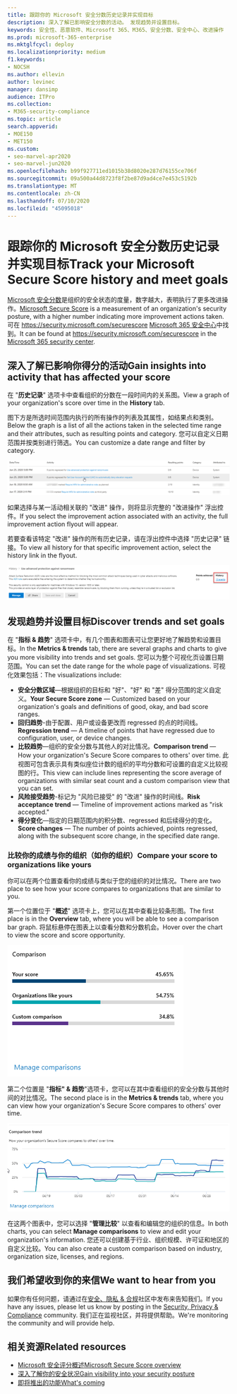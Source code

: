 ```yaml
---
title: 跟踪你的 Microsoft 安全分数历史记录并实现目标
description: 深入了解已影响安全分数的活动。 发现趋势并设置目标。
keywords: 安全性、恶意软件、Microsoft 365、M365、安全分数、安全中心、改进操作
ms.prod: microsoft-365-enterprise
ms.mktglfcycl: deploy
ms.localizationpriority: medium
f1.keywords:
- NOCSH
ms.author: ellevin
author: levinec
manager: dansimp
audience: ITPro
ms.collection:
- M365-security-compliance
ms.topic: article
search.appverid:
- MOE150
- MET150
ms.custom:
- seo-marvel-apr2020
- seo-marvel-jun2020
ms.openlocfilehash: b99f927711ed1015b38d8020e287d76155ce706f
ms.sourcegitcommit: 09a500a44d8723f8f2be87d9ad4ce7e453c5192b
ms.translationtype: MT
ms.contentlocale: zh-CN
ms.lasthandoff: 07/10/2020
ms.locfileid: "45095018"
---
```

# <a name="track-your-microsoft-secure-score-history-and-meet-goals"></a><span data-ttu-id="4b190-105">跟踪你的 Microsoft 安全分数历史记录并实现目标</span><span class="sxs-lookup"><span data-stu-id="4b190-105">Track your Microsoft Secure Score history and meet goals</span></span>

<span data-ttu-id="4b190-106">[Microsoft 安全分数](microsoft-secure-score.md)是组织的安全状态的度量，数字越大，表明执行了更多改进操作。</span><span class="sxs-lookup"><span data-stu-id="4b190-106">[Microsoft Secure Score](microsoft-secure-score.md) is a measurement of an organization's security posture, with a higher number indicating more improvement actions taken.</span></span> <span data-ttu-id="4b190-107">可在 https://security.microsoft.com/securescore [Microsoft 365 安全中心](overview-security-center.md)中找到。</span><span class="sxs-lookup"><span data-stu-id="4b190-107">It can be found at https://security.microsoft.com/securescore in the [Microsoft 365 security center](overview-security-center.md).</span></span>

## <a name="gain-insights-into-activity-that-has-affected-your-score"></a><span data-ttu-id="4b190-108">深入了解已影响你得分的活动</span><span class="sxs-lookup"><span data-stu-id="4b190-108">Gain insights into activity that has affected your score</span></span>

<span data-ttu-id="4b190-109">在 "**历史记录**" 选项卡中查看组织的分数在一段时间内的关系图。</span><span class="sxs-lookup"><span data-stu-id="4b190-109">View a graph of your organization's score over time in the **History** tab.</span></span>

<span data-ttu-id="4b190-110">图下方是所选时间范围内执行的所有操作的列表及其属性，如结果点和类别。</span><span class="sxs-lookup"><span data-stu-id="4b190-110">Below the graph is a list of all the actions taken in the selected time range and their attributes, such as resulting points and category.</span></span> <span data-ttu-id="4b190-111">您可以自定义日期范围并按类别进行筛选。</span><span class="sxs-lookup"><span data-stu-id="4b190-111">You can customize a date range and filter by category.</span></span>

![活动历史记录](../../media/secure-score/secure-score-history-activity.png)

<span data-ttu-id="4b190-113">如果选择与某一活动相关联的 "改进" 操作，则将显示完整的 "改进操作" 浮出控件。</span><span class="sxs-lookup"><span data-stu-id="4b190-113">If you select the improvement action associated with an activity, the full improvement action flyout will appear.</span></span>

<span data-ttu-id="4b190-114">若要查看该特定 "改进" 操作的所有历史记录，请在浮出控件中选择 "历史记录" 链接。</span><span class="sxs-lookup"><span data-stu-id="4b190-114">To view all history for that specific improvement action, select the history link in the flyout.</span></span>

![改进操作历史记录](../../media/secure-score/secure-score-history-flyout.png)

## <a name="discover-trends-and-set-goals"></a><span data-ttu-id="4b190-116">发现趋势并设置目标</span><span class="sxs-lookup"><span data-stu-id="4b190-116">Discover trends and set goals</span></span>

<span data-ttu-id="4b190-117">在 "**指标 & 趋势**" 选项卡中，有几个图表和图表可让您更好地了解趋势和设置目标。</span><span class="sxs-lookup"><span data-stu-id="4b190-117">In the **Metrics & trends** tab, there are several graphs and charts to give you more visibility into trends and set goals.</span></span> <span data-ttu-id="4b190-118">您可以为整个可视化页设置日期范围。</span><span class="sxs-lookup"><span data-stu-id="4b190-118">You can set the date range for the whole page of visualizations.</span></span> <span data-ttu-id="4b190-119">可视化效果包括：</span><span class="sxs-lookup"><span data-stu-id="4b190-119">The visualizations include:</span></span>

* <span data-ttu-id="4b190-120">**安全分数区域**—根据组织的目标和 "好"、"好" 和 "差" 得分范围的定义自定义。</span><span class="sxs-lookup"><span data-stu-id="4b190-120">**Your Secure Score zone** — Customized based on your organization's goals and definitions of good, okay, and bad score ranges.</span></span>
* <span data-ttu-id="4b190-121">**回归趋势**-由于配置、用户或设备更改而 regressed 的点的时间线。</span><span class="sxs-lookup"><span data-stu-id="4b190-121">**Regression trend** — A timeline of points that have regressed due to configuration, user, or device changes.</span></span>  
* <span data-ttu-id="4b190-122">**比较趋势**—组织的安全分数与其他人的对比情况。</span><span class="sxs-lookup"><span data-stu-id="4b190-122">**Comparison trend** — How your organization's Secure Score compares to others' over time.</span></span> <span data-ttu-id="4b190-123">此视图可包含表示具有类似座位计数的组织的平均分数和可设置的自定义比较视图的行。</span><span class="sxs-lookup"><span data-stu-id="4b190-123">This view can include lines representing the score average of organizations with similar seat count and a custom comparison view that you can set.</span></span>
* <span data-ttu-id="4b190-124">**风险接受趋势**-标记为 "风险已接受" 的 "改进" 操作的时间线。</span><span class="sxs-lookup"><span data-stu-id="4b190-124">**Risk acceptance trend** — Timeline of improvement actions marked as "risk accepted."</span></span>
* <span data-ttu-id="4b190-125">**得分变化**—指定的日期范围内的积分数、regressed 和后续得分的变化。</span><span class="sxs-lookup"><span data-stu-id="4b190-125">**Score changes** — The number of points achieved, points regressed, along with the subsequent score change, in the specified date range.</span></span>

### <a name="compare-your-score-to-organizations-like-yours"></a><span data-ttu-id="4b190-126">比较你的成绩与你的组织（如你的组织）</span><span class="sxs-lookup"><span data-stu-id="4b190-126">Compare your score to organizations like yours</span></span>

<span data-ttu-id="4b190-127">你可以在两个位置查看你的成绩与类似于您的组织的对比情况。</span><span class="sxs-lookup"><span data-stu-id="4b190-127">There are two place to see how your score compares to organizations that are similar to you.</span></span>

<span data-ttu-id="4b190-128">第一个位置位于 "**概述**" 选项卡上，您可以在其中查看比较条形图。</span><span class="sxs-lookup"><span data-stu-id="4b190-128">The first place is in the **Overview** tab, where you will be able to see a comparison bar graph.</span></span> <span data-ttu-id="4b190-129">将鼠标悬停在图表上以查看分数和分数机会。</span><span class="sxs-lookup"><span data-stu-id="4b190-129">Hover over the chart to view the score and score opportunity.</span></span>

![相似组织分数的条形图](../../media/secure-score/secure-score-comparison-bar.png)

<span data-ttu-id="4b190-131">第二个位置是 "**指标" & 趋势**"选项卡，您可以在其中查看组织的安全分数与其他时间的对比情况。</span><span class="sxs-lookup"><span data-stu-id="4b190-131">The second place is in the **Metrics & trends** tab, where you can view how your organization's Secure Score compares to others' over time.</span></span>

![一段时间内相似组织分数的线形图](../../media/secure-score/secure-score-comparison-trend.png)

<span data-ttu-id="4b190-133">在这两个图表中，您可以选择 "**管理比较**" 以查看和编辑您的组织的信息。</span><span class="sxs-lookup"><span data-stu-id="4b190-133">In both charts, you can select **Manage comparisons** to view and edit your organization's information.</span></span> <span data-ttu-id="4b190-134">您还可以创建基于行业、组织规模、许可证和地区的自定义比较。</span><span class="sxs-lookup"><span data-stu-id="4b190-134">You can also create a custom comparison based on industry, organization size, licenses, and regions.</span></span> 

## <a name="we-want-to-hear-from-you"></a><span data-ttu-id="4b190-135">我们希望收到你的来信</span><span class="sxs-lookup"><span data-stu-id="4b190-135">We want to hear from you</span></span>

<span data-ttu-id="4b190-136">如果你有任何问题，请通过在[安全、隐私 & 合规](https://techcommunity.microsoft.com/t5/Security-Privacy-Compliance/bd-p/security_privacy)社区中发布来告知我们。</span><span class="sxs-lookup"><span data-stu-id="4b190-136">If you have any issues, please let us know by posting in the [Security, Privacy & Compliance](https://techcommunity.microsoft.com/t5/Security-Privacy-Compliance/bd-p/security_privacy) community.</span></span> <span data-ttu-id="4b190-137">我们正在监视社区，并将提供帮助。</span><span class="sxs-lookup"><span data-stu-id="4b190-137">We're monitoring the community and will provide help.</span></span>

## <a name="related-resources"></a><span data-ttu-id="4b190-138">相关资源</span><span class="sxs-lookup"><span data-stu-id="4b190-138">Related resources</span></span>

- [<span data-ttu-id="4b190-139">Microsoft 安全评分概述</span><span class="sxs-lookup"><span data-stu-id="4b190-139">Microsoft Secure Score overview</span></span>](microsoft-secure-score.md)
- [<span data-ttu-id="4b190-140">深入了解你的安全状况</span><span class="sxs-lookup"><span data-stu-id="4b190-140">Gain visibility into your security posture</span></span>](microsoft-secure-score-improvement-actions.md)
- [<span data-ttu-id="4b190-141">即将推出的功能</span><span class="sxs-lookup"><span data-stu-id="4b190-141">What's coming</span></span>](microsoft-secure-score-whats-coming.md)
